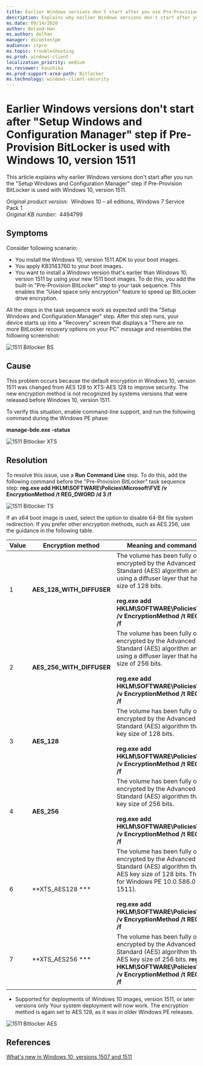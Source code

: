 ```yaml
---
title: Earlier Windows versions don't start after you use Pre-Provision BitLocker with Windows 10, version 1511
description: Explains why earlier Windows versions don't start after you run the Setup Windows and Configuration Manager step if Pre-Provision BitLocker is used with Windows 10, version 1511.
ms.date: 09/14/2020
author: Deland-Han
ms.author: delhan
manager: dscontentpm
audience: itpro
ms.topic: troubleshooting
ms.prod: windows-client
localization_priority: medium
ms.reviewer: kaushika
ms.prod-support-area-path: Bitlocker
ms.technology: windows-client-security
---
```

# Earlier Windows versions don't start after "Setup Windows and Configuration Manager" step if Pre-Provision BitLocker is used with Windows 10, version 1511

This article explains why earlier Windows versions don't start after you run the "Setup Windows and Configuration Manager" step if Pre-Provision BitLocker is used with Windows 10, version 1511.

_Original product version:_ &nbsp;Windows 10 – all editions, Windows 7 Service Pack 1  
_Original KB number:_ &nbsp;4494799

## Symptoms

Consider following scenario:
- You install the Windows 10, version 1511 ADK to your boot images.
- You apply KB3143760 to your boot images.
- You want to install a Windows version that's earlier than Windows 10, version 1511 by using your new 1511 boot images. To do this, you add the built-in "Pre-Provision BitLocker" step to your task sequence. This enables the "Used space only encryption" feature to speed up BitLocker drive encryption.

All the steps in the task sequence work as expected until the "Setup Windows and Configuration Manager" step. After this step runs, your device starts up into a "Recovery" screen that displays a "There are no more BitLocker recovery options on your PC" message and resembles the following screenshot:

![1511 Bitlocker BS](./media/earlier-versions-not-start-use-pre-provision-bitlocker/no-more-bitlocker-recovery-option.jpg)

## Cause

This problem occurs because the default encryption in Windows 10, version 1511 was changed from AES 128 to XTS-AES 128 to improve security. The new encryption method is not recognized by systems versions that were released before Windows 10, version 1511. 

To verify this situation, enable command-line support, and run the following command during the Windows PE phase:

 **manage-bde.exe -status**

![1511 Bitlocker XTS](./media/earlier-versions-not-start-use-pre-provision-bitlocker/manage-bde-exe-status.jpg)

## Resolution

To resolve this issue, use a **Run** **Command Line** step. To do this, add the following command before the "Pre-Provision BitLocker" task sequence step:
 **reg.exe add HKLM\SOFTWARE\Policies\Microsoft\FVE /v EncryptionMethod  /t REG_DWORD /d 3 /f**

![1511 Bitlocker TS](./media/earlier-versions-not-start-use-pre-provision-bitlocker/run-command-line.jpg)

If an x64 boot image is used, select the option to disable 64-Bit file system redirection.
If you prefer other encryption methods, such as AES 256, use the guidance in the following table.

| **Value**| **Encryption method**| **Meaning and command line syntax** |
|---|---|---|
|1| **AES_128_WITH_DIFFUSER**|The volume has been fully or partially encrypted by the Advanced Encryption Standard (AES) algorithm and enhanced by using a diffuser layer that has an AES key size of 128 bits.<br/><br/> **reg.exe add HKLM\SOFTWARE\Policies\Microsoft\FVE /v EncryptionMethod  /t REG_DWORD /d 1 /f** |
|2| **AES_256_WITH_DIFFUSER**|The volume has been fully or partially encrypted by the Advanced Encryption Standard (AES) algorithm and enhanced by using a diffuser layer that has an AES key size of 256 bits.<br/><br/> **reg.exe add HKLM\SOFTWARE\Policies\Microsoft\FVE /v EncryptionMethod  /t REG_DWORD /d 2 /f** |
|3| **AES_128**|The volume has been fully or partially encrypted by the Advanced Encryption Standard (AES) algorithm that has an AES key size of 128 bits.<br/><br/> **reg.exe add HKLM\SOFTWARE\Policies\Microsoft\FVE /v EncryptionMethod  /t REG_DWORD /d 3 /f** |
|4| **AES_256**|The volume has been fully or partially encrypted by the Advanced Encryption Standard (AES) algorithm that has an AES key size of 256 bits.<br/><br/> **reg.exe add HKLM\SOFTWARE\Policies\Microsoft\FVE /v EncryptionMethod  /t REG_DWORD /d 4 /f** |
|6| **XTS_AES128 ***|The volume has been fully or partially encrypted by the Advanced Encryption Standard (AES) algorithm that has an XTS-AES key size of 128 bits. This is the default for Windows PE 10.0.586.0 (version 1511).<br/><br/> **reg.exe add HKLM\SOFTWARE\Policies\Microsoft\FVE /v EncryptionMethod  /t REG_DWORD /d 6 /f** |
|7| **XTS_AES256 ***|The volume has been fully or partially encrypted by the Advanced Encryption Standard (AES) algorithm that has an XTS-AES key size of 256 bits. **reg.exe add HKLM\SOFTWARE\Policies\Microsoft\FVE /v EncryptionMethod  /t REG_DWORD /d 7 /f** |
||||

* Supported for deployments of Windows 10 images, version 1511, or later versions only
Your system deployment will now work. The encryption method is again set to AES 128, as it was in older Windows PE releases.

![1511 Bitlocker AES](./media/earlier-versions-not-start-use-pre-provision-bitlocker/aes-128.jpg)

## References

[What's new in Windows 10, versions 1507 and 1511](https://technet.microsoft.com/library/mt403325%28v=vs.85%29.aspx)

